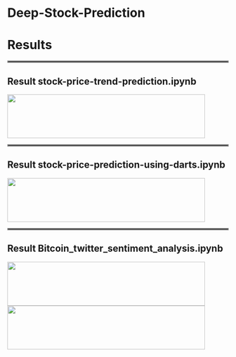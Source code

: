 # Deep-Stock-Prediction

# Results
<hr style="border:2px solid gray">

## Result stock-price-trend-prediction.ipynb
<img src="https://github.com/amousavi9/Deep-Stock-Price-Prediction/blob/main/results/trend-prediction-acc.jpg" width="450" height="100"/>


<hr style="border:2px solid gray">

## Result stock-price-prediction-using-darts.ipynb
<img src="https://github.com/amousavi9/Deep-Stock-Price-Prediction/blob/main/results/darts-res.jpg" width="450" height="100"/>

<hr style="border:2px solid gray">

## Result Bitcoin_twitter_sentiment_analysis.ipynb
<img src="https://github.com/amousavi9/Deep-Stock-Price-Prediction/blob/main/results/sentiment-res1.png" width="450" height="100"/> 
<img src="https://github.com/amousavi9/Deep-Stock-Price-Prediction/blob/main/results/sentiment-res2.JPG" width="450" height="100"/>
 

